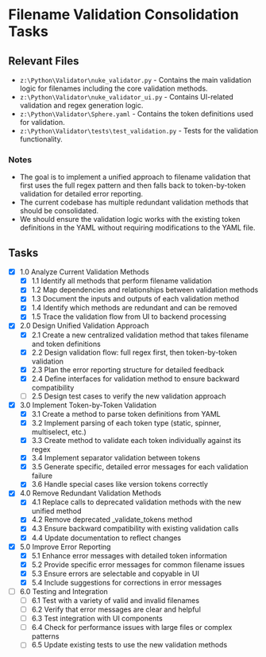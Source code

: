 # Filename Validation Consolidation Tasks

## Relevant Files

- `z:\Python\Validator\nuke_validator.py` - Contains the main validation logic for filenames including the core validation methods.
- `z:\Python\Validator\nuke_validator_ui.py` - Contains UI-related validation and regex generation logic.
- `z:\Python\Validator\Sphere.yaml` - Contains the token definitions used for validation.
- `z:\Python\Validator\tests\test_validation.py` - Tests for the validation functionality.

### Notes

- The goal is to implement a unified approach to filename validation that first uses the full regex pattern and then falls back to token-by-token validation for detailed error reporting.
- The current codebase has multiple redundant validation methods that should be consolidated.
- We should ensure the validation logic works with the existing token definitions in the YAML without requiring modifications to the YAML file.

## Tasks

- [x] 1.0 Analyze Current Validation Methods
  - [x] 1.1 Identify all methods that perform filename validation
  - [x] 1.2 Map dependencies and relationships between validation methods
  - [x] 1.3 Document the inputs and outputs of each validation method
  - [x] 1.4 Identify which methods are redundant and can be removed
  - [x] 1.5 Trace the validation flow from UI to backend processing

- [x] 2.0 Design Unified Validation Approach
  - [x] 2.1 Create a new centralized validation method that takes filename and token definitions
  - [x] 2.2 Design validation flow: full regex first, then token-by-token validation
  - [x] 2.3 Plan the error reporting structure for detailed feedback
  - [x] 2.4 Define interfaces for validation method to ensure backward compatibility
  - [ ] 2.5 Design test cases to verify the new validation approach

- [x] 3.0 Implement Token-by-Token Validation
  - [x] 3.1 Create a method to parse token definitions from YAML
  - [x] 3.2 Implement parsing of each token type (static, spinner, multiselect, etc.)
  - [x] 3.3 Create method to validate each token individually against its regex
  - [x] 3.4 Implement separator validation between tokens
  - [x] 3.5 Generate specific, detailed error messages for each validation failure
  - [x] 3.6 Handle special cases like version tokens correctly

- [x] 4.0 Remove Redundant Validation Methods
  - [x] 4.1 Replace calls to deprecated validation methods with the new unified method
  - [x] 4.2 Remove deprecated _validate_tokens method
  - [x] 4.3 Ensure backward compatibility with existing validation calls
  - [x] 4.4 Update documentation to reflect changes

- [x] 5.0 Improve Error Reporting
  - [x] 5.1 Enhance error messages with detailed token information
  - [x] 5.2 Provide specific error messages for common filename issues
  - [x] 5.3 Ensure errors are selectable and copyable in UI
  - [x] 5.4 Include suggestions for corrections in error messages

- [ ] 6.0 Testing and Integration
  - [ ] 6.1 Test with a variety of valid and invalid filenames
  - [ ] 6.2 Verify that error messages are clear and helpful
  - [ ] 6.3 Test integration with UI components
  - [ ] 6.4 Check for performance issues with large files or complex patterns
  - [ ] 6.5 Update existing tests to use the new validation methods
